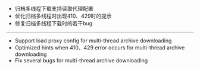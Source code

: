- 归档多线程下载支持读取代理配置
- 优化归档多线程时出现410、429时的提示
- 修复归档多线程下载时的若干bug

------------------------------------------------------------------------------------------

- Support load proxy config for multi-thread archive downloading
- Optimized hints when 410、429 error occurs for multi-thread archive downloading
- Fix several bugs for multi-thread archive downloading